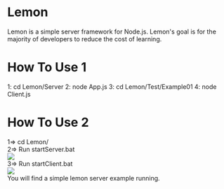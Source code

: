 # Lemon
Lemon is a simple server framework for Node.js.
Lemon's goal is for the majority of developers to reduce the cost of learning.

# How To Use 1
1:  cd Lemon/Server
2:  node App.js
3:  cd Lemon/Test/Example01
4:  node Client.js

# How To Use 2   
1=> cd Lemon/  
2=> Run startServer.bat    
![](https://github.com/onelei/Lemon/blob/master/ImgCache/server.png)    
3=> Run startClient.bat          
![](https://github.com/onelei/Lemon/blob/master/ImgCache/client.png)   
You will find a simple lemon server example running.
